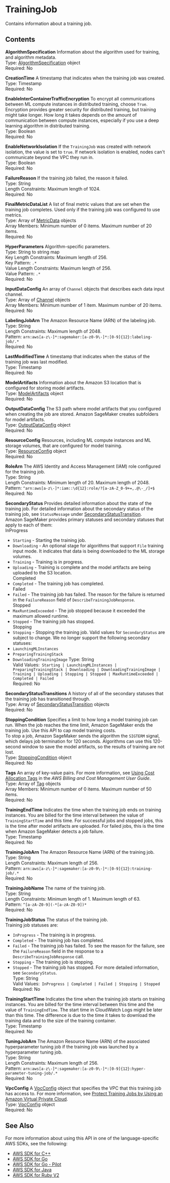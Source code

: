 # TrainingJob<a name="API_TrainingJob"></a>

Contains information about a training job\.

## Contents<a name="API_TrainingJob_Contents"></a>

 **AlgorithmSpecification**   <a name="SageMaker-Type-TrainingJob-AlgorithmSpecification"></a>
Information about the algorithm used for training, and algorithm metadata\.  
Type: [AlgorithmSpecification](API_AlgorithmSpecification.md) object  
Required: No

 **CreationTime**   <a name="SageMaker-Type-TrainingJob-CreationTime"></a>
A timestamp that indicates when the training job was created\.  
Type: Timestamp  
Required: No

 **EnableInterContainerTrafficEncryption**   <a name="SageMaker-Type-TrainingJob-EnableInterContainerTrafficEncryption"></a>
To encrypt all communications between ML compute instances in distributed training, choose `True`\. Encryption provides greater security for distributed training, but training might take longer\. How long it takes depends on the amount of communication between compute instances, especially if you use a deep learning algorithm in distributed training\.  
Type: Boolean  
Required: No

 **EnableNetworkIsolation**   <a name="SageMaker-Type-TrainingJob-EnableNetworkIsolation"></a>
If the `TrainingJob` was created with network isolation, the value is set to `true`\. If network isolation is enabled, nodes can't communicate beyond the VPC they run in\.  
Type: Boolean  
Required: No

 **FailureReason**   <a name="SageMaker-Type-TrainingJob-FailureReason"></a>
If the training job failed, the reason it failed\.  
Type: String  
Length Constraints: Maximum length of 1024\.  
Required: No

 **FinalMetricDataList**   <a name="SageMaker-Type-TrainingJob-FinalMetricDataList"></a>
A list of final metric values that are set when the training job completes\. Used only if the training job was configured to use metrics\.  
Type: Array of [MetricData](API_MetricData.md) objects  
Array Members: Minimum number of 0 items\. Maximum number of 20 items\.  
Required: No

 **HyperParameters**   <a name="SageMaker-Type-TrainingJob-HyperParameters"></a>
Algorithm\-specific parameters\.  
Type: String to string map  
Key Length Constraints: Maximum length of 256\.  
Key Pattern: `.*`   
Value Length Constraints: Maximum length of 256\.  
Value Pattern: `.*`   
Required: No

 **InputDataConfig**   <a name="SageMaker-Type-TrainingJob-InputDataConfig"></a>
An array of `Channel` objects that describes each data input channel\.  
Type: Array of [Channel](API_Channel.md) objects  
Array Members: Minimum number of 1 item\. Maximum number of 20 items\.  
Required: No

 **LabelingJobArn**   <a name="SageMaker-Type-TrainingJob-LabelingJobArn"></a>
The Amazon Resource Name \(ARN\) of the labeling job\.  
Type: String  
Length Constraints: Maximum length of 2048\.  
Pattern: `arn:aws[a-z\-]*:sagemaker:[a-z0-9\-]*:[0-9]{12}:labeling-job/.*`   
Required: No

 **LastModifiedTime**   <a name="SageMaker-Type-TrainingJob-LastModifiedTime"></a>
A timestamp that indicates when the status of the training job was last modified\.  
Type: Timestamp  
Required: No

 **ModelArtifacts**   <a name="SageMaker-Type-TrainingJob-ModelArtifacts"></a>
Information about the Amazon S3 location that is configured for storing model artifacts\.  
Type: [ModelArtifacts](API_ModelArtifacts.md) object  
Required: No

 **OutputDataConfig**   <a name="SageMaker-Type-TrainingJob-OutputDataConfig"></a>
The S3 path where model artifacts that you configured when creating the job are stored\. Amazon SageMaker creates subfolders for model artifacts\.  
Type: [OutputDataConfig](API_OutputDataConfig.md) object  
Required: No

 **ResourceConfig**   <a name="SageMaker-Type-TrainingJob-ResourceConfig"></a>
Resources, including ML compute instances and ML storage volumes, that are configured for model training\.  
Type: [ResourceConfig](API_ResourceConfig.md) object  
Required: No

 **RoleArn**   <a name="SageMaker-Type-TrainingJob-RoleArn"></a>
The AWS Identity and Access Management \(IAM\) role configured for the training job\.  
Type: String  
Length Constraints: Minimum length of 20\. Maximum length of 2048\.  
Pattern: `^arn:aws[a-z\-]*:iam::\d{12}:role/?[a-zA-Z_0-9+=,.@\-_/]+$`   
Required: No

 **SecondaryStatus**   <a name="SageMaker-Type-TrainingJob-SecondaryStatus"></a>
 Provides detailed information about the state of the training job\. For detailed information about the secondary status of the training job, see `StatusMessage` under [SecondaryStatusTransition](API_SecondaryStatusTransition.md)\.  
Amazon SageMaker provides primary statuses and secondary statuses that apply to each of them:    
InProgress  
+  `Starting` \- Starting the training job\.
+  `Downloading` \- An optional stage for algorithms that support `File` training input mode\. It indicates that data is being downloaded to the ML storage volumes\.
+  `Training` \- Training is in progress\.
+  `Uploading` \- Training is complete and the model artifacts are being uploaded to the S3 location\.  
Completed  
+  `Completed` \- The training job has completed\.  
Failed  
+  `Failed` \- The training job has failed\. The reason for the failure is returned in the `FailureReason` field of `DescribeTrainingJobResponse`\.  
Stopped  
+  `MaxRuntimeExceeded` \- The job stopped because it exceeded the maximum allowed runtime\.
+  `Stopped` \- The training job has stopped\.  
Stopping  
+  `Stopping` \- Stopping the training job\.
Valid values for `SecondaryStatus` are subject to change\. 
We no longer support the following secondary statuses:  
+  `LaunchingMLInstances` 
+  `PreparingTrainingStack` 
+  `DownloadingTrainingImage` 
Type: String  
Valid Values:` Starting | LaunchingMLInstances | PreparingTrainingStack | Downloading | DownloadingTrainingImage | Training | Uploading | Stopping | Stopped | MaxRuntimeExceeded | Completed | Failed`   
Required: No

 **SecondaryStatusTransitions**   <a name="SageMaker-Type-TrainingJob-SecondaryStatusTransitions"></a>
A history of all of the secondary statuses that the training job has transitioned through\.  
Type: Array of [SecondaryStatusTransition](API_SecondaryStatusTransition.md) objects  
Required: No

 **StoppingCondition**   <a name="SageMaker-Type-TrainingJob-StoppingCondition"></a>
Specifies a limit to how long a model training job can run\. When the job reaches the time limit, Amazon SageMaker ends the training job\. Use this API to cap model training costs\.  
To stop a job, Amazon SageMaker sends the algorithm the `SIGTERM` signal, which delays job termination for 120 seconds\. Algorithms can use this 120\-second window to save the model artifacts, so the results of training are not lost\.   
Type: [StoppingCondition](API_StoppingCondition.md) object  
Required: No

 **Tags**   <a name="SageMaker-Type-TrainingJob-Tags"></a>
An array of key\-value pairs\. For more information, see [Using Cost Allocation Tags](https://docs.aws.amazon.com/awsaccountbilling/latest/aboutv2/cost-alloc-tags.html#allocation-what) in the *AWS Billing and Cost Management User Guide*\.  
Type: Array of [Tag](API_Tag.md) objects  
Array Members: Minimum number of 0 items\. Maximum number of 50 items\.  
Required: No

 **TrainingEndTime**   <a name="SageMaker-Type-TrainingJob-TrainingEndTime"></a>
Indicates the time when the training job ends on training instances\. You are billed for the time interval between the value of `TrainingStartTime` and this time\. For successful jobs and stopped jobs, this is the time after model artifacts are uploaded\. For failed jobs, this is the time when Amazon SageMaker detects a job failure\.  
Type: Timestamp  
Required: No

 **TrainingJobArn**   <a name="SageMaker-Type-TrainingJob-TrainingJobArn"></a>
The Amazon Resource Name \(ARN\) of the training job\.  
Type: String  
Length Constraints: Maximum length of 256\.  
Pattern: `arn:aws[a-z\-]*:sagemaker:[a-z0-9\-]*:[0-9]{12}:training-job/.*`   
Required: No

 **TrainingJobName**   <a name="SageMaker-Type-TrainingJob-TrainingJobName"></a>
The name of the training job\.  
Type: String  
Length Constraints: Minimum length of 1\. Maximum length of 63\.  
Pattern: `^[a-zA-Z0-9](-*[a-zA-Z0-9])*`   
Required: No

 **TrainingJobStatus**   <a name="SageMaker-Type-TrainingJob-TrainingJobStatus"></a>
The status of the training job\.  
Training job statuses are:  
+  `InProgress` \- The training is in progress\.
+  `Completed` \- The training job has completed\.
+  `Failed` \- The training job has failed\. To see the reason for the failure, see the `FailureReason` field in the response to a `DescribeTrainingJobResponse` call\.
+  `Stopping` \- The training job is stopping\.
+  `Stopped` \- The training job has stopped\.
For more detailed information, see `SecondaryStatus`\.   
Type: String  
Valid Values:` InProgress | Completed | Failed | Stopping | Stopped`   
Required: No

 **TrainingStartTime**   <a name="SageMaker-Type-TrainingJob-TrainingStartTime"></a>
Indicates the time when the training job starts on training instances\. You are billed for the time interval between this time and the value of `TrainingEndTime`\. The start time in CloudWatch Logs might be later than this time\. The difference is due to the time it takes to download the training data and to the size of the training container\.  
Type: Timestamp  
Required: No

 **TuningJobArn**   <a name="SageMaker-Type-TrainingJob-TuningJobArn"></a>
The Amazon Resource Name \(ARN\) of the associated hyperparameter tuning job if the training job was launched by a hyperparameter tuning job\.  
Type: String  
Length Constraints: Maximum length of 256\.  
Pattern: `arn:aws[a-z\-]*:sagemaker:[a-z0-9\-]*:[0-9]{12}:hyper-parameter-tuning-job/.*`   
Required: No

 **VpcConfig**   <a name="SageMaker-Type-TrainingJob-VpcConfig"></a>
A [VpcConfig](API_VpcConfig.md) object that specifies the VPC that this training job has access to\. For more information, see [Protect Training Jobs by Using an Amazon Virtual Private Cloud](https://docs.aws.amazon.com/sagemaker/latest/dg/train-vpc.html)\.  
Type: [VpcConfig](API_VpcConfig.md) object  
Required: No

## See Also<a name="API_TrainingJob_SeeAlso"></a>

For more information about using this API in one of the language\-specific AWS SDKs, see the following:
+  [AWS SDK for C\+\+](https://docs.aws.amazon.com/goto/SdkForCpp/sagemaker-2017-07-24/TrainingJob) 
+  [AWS SDK for Go](https://docs.aws.amazon.com/goto/SdkForGoV1/sagemaker-2017-07-24/TrainingJob) 
+  [AWS SDK for Go \- Pilot](https://docs.aws.amazon.com/goto/SdkForGoPilot/sagemaker-2017-07-24/TrainingJob) 
+  [AWS SDK for Java](https://docs.aws.amazon.com/goto/SdkForJava/sagemaker-2017-07-24/TrainingJob) 
+  [AWS SDK for Ruby V2](https://docs.aws.amazon.com/goto/SdkForRubyV2/sagemaker-2017-07-24/TrainingJob) 